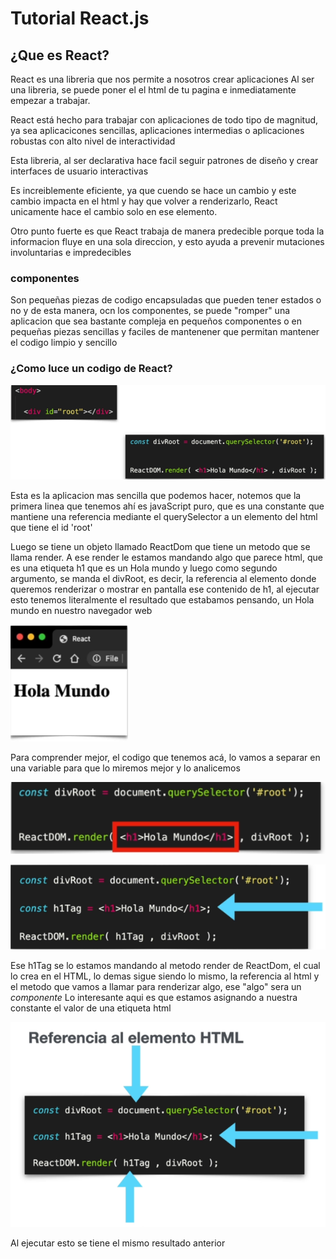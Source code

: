 
# Tutorial React.js
## ¿Que es React?

React es una libreria que nos permite a nosotros crear aplicaciones
Al ser una libreria, se puede poner el el html de tu pagina e inmediatamente  empezar a trabajar.

React está hecho para trabajar con aplicaciones de todo tipo de magnitud, ya sea  aplicacicones sencillas, aplicaciones intermedias o aplicaciones robustas 
con alto nivel de interactividad

Esta libreria, al ser declarativa hace facil seguir patrones de diseño y crear interfaces de usuario interactivas

Es increiblemente eficiente, ya que cuendo se hace un cambio y este cambio impacta en el html y hay que volver a renderizarlo, React unicamente 
hace el cambio solo en ese elemento.

Otro punto fuerte es que React trabaja de manera predecible porque toda la informacion fluye en una sola direccion, y esto ayuda a prevenir mutaciones involuntarias e impredecibles

### componentes

Son pequeñas piezas de codigo encapsuladas que pueden tener estados o no y de esta manera, ocn los componentes, se puede "romper" una aplicacion que sea bastante compleja en pequeños componentes o en pequeñas piezas sencillas y faciles de mantenener que permitan mantener el codigo limpio y sencillo


### ¿Como luce un codigo de React?

![](https://raw.githubusercontent.com/fernando479/ArquitecturaSofware2020/main/Tutorial1/image.png)


Esta es la aplicacion mas sencilla que podemos hacer, notemos que la primera linea que tenemos ahí es javaScript puro, que es una constante que mantiene una referencia mediante el querySelector a un elemento del html que tiene el id 'root'

Luego se tiene un objeto llamado ReactDom que tiene un metodo que se llama render. A ese render le estamos mandando  algo que parece html, que es una etiqueta h1 que es un Hola mundo y luego como segundo argumento, se manda el divRoot, es decir, la referencia al elemento donde queremos renderizar o mostrar en pantalla ese contenido de h1, al ejecutar esto tenemos literalmente el resultado que estabamos pensando, un Hola mundo en nuestro navegador web

![](https://raw.githubusercontent.com/fernando479/ArquitecturaSofware2020/main/Tutorial1/Selection_001.png)


Para comprender mejor,  el codigo que tenemos acá, lo vamos a separar  en una variable  para que lo miremos mejor y lo analicemos

![](https://raw.githubusercontent.com/fernando479/ArquitecturaSofware2020/main/Tutorial1/Selection_002.png)

![](https://raw.githubusercontent.com/fernando479/ArquitecturaSofware2020/main/Tutorial1/Selection_003.png)

Ese h1Tag se lo estamos mandando al metodo render de ReactDom, el cual lo crea en el HTML, lo demas sigue siendo lo mismo, la referencia al html y el metodo que vamos a llamar para renderizar algo, ese "algo" sera un *componente*
Lo interesante aqui es que estamos asignando a nuestra constante el valor de una etiqueta html

![](https://raw.githubusercontent.com/fernando479/ArquitecturaSofware2020/main/Tutorial1/Selection_004.png)

Al ejecutar esto se tiene el mismo resultado anterior
